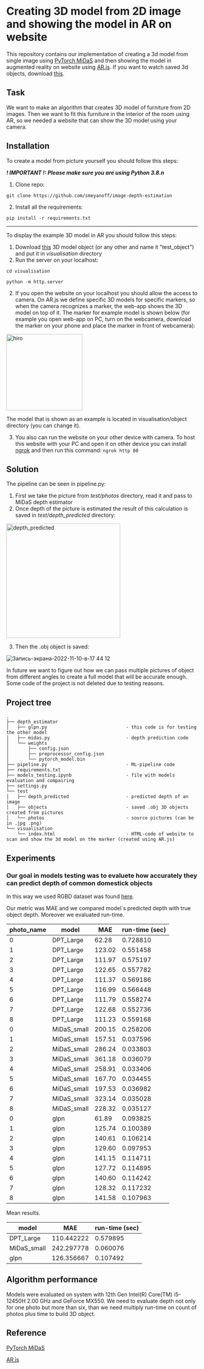 # Creating 3D model from 2D image and showing the model in AR on website

This repository contains our implementation of creating a 3d model from single image using [PyTorch MiDaS](https://pytorch.org/hub/intelisl_midas_v2/) and then showing the model in augmented reality on website using [AR.js](https://ar-js-org.github.io/AR.js-Docs/). 
If you want to watch saved 3d objects, download [this](https://www.meshlab.net/#download).

## Task

We want to make an algorithm that creates 3D model of furniture from 2D images. Then we want to fit this furniture in the interior of the room using AR, so we needed a website that can show the 3D model using your camera. 

## Installation 

To create a model from picture yourself you should follow this steps:

***! IMPORTANT !: Please make sure you are using Python 3.8.n***

1. Clone repo:

`git clone https://github.com/smeyanoff/image-depth-estimation`

2. Install all the requirements:

`pip install -r requirements.txt`

---

To display the example 3D model in AR you should follow this steps:

1. Download [this](https://drive.google.com/file/d/1wjN1vsNTyyyofeo-0U_VWO305y0F-mro/view?usp=sharing) 3D model object (or any other and name it "test_object") and put it in *visualisation* directory
2. Run the server on your localhost:

`cd visualisation`

`python -m http.server`


2. If you open the website on your localhost you should allow the access to camera. On AR.js we define specific 3D models for specific markers, so when the camera recognizes a marker, the web-app shows the 3D model on top of it. The marker for example model is shown below (for example you open web-app on PC, turn on the webcamera, download the marker on your phone and place the marker in front of webcamera):
<img src="https://user-images.githubusercontent.com/27068383/201076772-b0a1b911-7b82-47eb-9933-7bea8d2dff8f.png" alt="hiro" width="200"/>

The model that is shown as an example is located in visualisation/object directory (you can change it).

3. You also can run the website on your other device with camera. To host this website with your PC and open it on other device you can install [ngrok](https://ngrok.com) and then run this command:
`
ngrok http 80
`

## Solution

The pipeline can be seen in pipeline.py:

1. First we take the picture from *test/photos* directory, read it and pass to MiDaS depth estimator
2. Once depth of the picture is estimated the result of this calculation is saved in *test/depth_predicted* directory:

<img src="https://user-images.githubusercontent.com/27068383/201118396-dd38f952-04b8-417c-aa3a-e4d057af8eed.jpg" alt="depth_predicted" width="300"/>

3. Then the .obj object is saved:

![Запись-экрана-2022-11-10-в-17 44 12](https://user-images.githubusercontent.com/27068383/201122720-e0b7ac7e-c900-47de-b04e-166b25f72f22.gif)


In future we want to figure out how we can pass multiple pictures of object from different angles to create a full model that will be accurate enough. Some code of the project is not deleted due to testing reasons.

## Project tree

```
.
├── depth_estimator
│   ├── glpn.py                             - this code is for testing the other model
│   ├── midas.py                            - depth prediction code
│   └── weights
│       ├── config.json
│       ├── preprocessor_config.json
│       └── pytorch_model.bin 
├── pipeline.py                             - ML-pipeline code
├── requirements.txt
├── models_testing.ipynb                    - file with models evaluation and compairing
├── settings.py
└── test
│   ├── depth_predicted                     - predicted depth of an image
│   ├── objects                             - saved .obj 3D objects created from pictures
│   └── photos                              - source pictures (can be in .jpg .png)
└── visualisation
    └── index.html                          - HTML-code of website to scan and show the 3d model on the marker (created using AR.js)
```

## Experiments

### Our goal in models testing was to evaluete how accurately they can predict depth of common domestick objects

In this way we used RGBD dataset was found [here](https://www.kaggle.com/datasets/metagrasp/metagraspnetdifficulty1-easy).

Our metric was MAE and we compared model`s predicted depth with true object depth. Moreover we evaluated run-time.

| photo_name | model       | MAE    | run-time (sec) |
|------------|-------------|--------|----------------|
| 0          | DPT_Large   | 62.28  | 0.728810       |
| 1          | DPT_Large   | 123.02 | 0.551458       |
| 2          | DPT_Large   | 111.97 | 0.575197       |
| 3          | DPT_Large   | 122.65 | 0.557782       |
| 4          | DPT_Large   | 111.37 | 0.569186       |
| 5          | DPT_Large   | 116.99 | 0.566448       |
| 6          | DPT_Large   | 111.79 | 0.558274       |
| 7          | DPT_Large   | 122.68 | 0.552736       |
| 8          | DPT_Large   | 111.23 | 0.559168       |
| 0          | MiDaS_small | 200.15 | 0.258206       |
| 1          | MiDaS_small | 157.51 | 0.037596       |
| 2          | MiDaS_small | 286.24 | 0.033803       |
| 3          | MiDaS_small | 361.18 | 0.036079       |
| 4          | MiDaS_small | 258.91 | 0.033406       |
| 5          | MiDaS_small | 167.70 | 0.034455       |
| 6          | MiDaS_small | 197.53 | 0.036982       |
| 7          | MiDaS_small | 323.14 | 0.035028       |
| 8          | MiDaS_small | 228.32 | 0.035127       |
| 0          | glpn        | 61.89  | 0.093825       |
| 1          | glpn        | 125.74 | 0.100389       |
| 2          | glpn        | 140.61 | 0.106214       |
| 3          | glpn        | 129.60 | 0.097953       |
| 4          | glpn        | 141.15 | 0.114711       |
| 5          | glpn        | 127.72 | 0.114895       |
| 6          | glpn        | 140.60 | 0.114242       |
| 7          | glpn        | 128.32 | 0.117232       |
| 8          | glpn        | 141.58 | 0.107963       |

Mean results.

| model       | MAE        | run-time (sec) |
|-------------|------------|----------------|
| DPT_Large   | 110.442222 | 0.579895       |
| MiDaS_small | 242.297778 | 0.060076       |
| glpn        | 126.356667 | 0.107492       |


## Algorithm performance

Models were evaluated on system with 12th Gen Intel(R) Core(TM) i5-12450H   2.00 GHz and GeForce MX550. We need to evaluate depth not only for one photo but more than six, than we need multiply run-time on count of photos plus time to build 3D object. 

## Reference

[PyTorch MiDaS](https://pytorch.org/hub/intelisl_midas_v2/)

[AR.js](https://ar-js-org.github.io/AR.js-Docs/)
